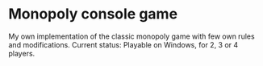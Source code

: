 # Monopoly console game

My own implementation of the classic monopoly game with few own rules and modifications.
Current status: Playable on Windows, for 2, 3 or 4 players.
